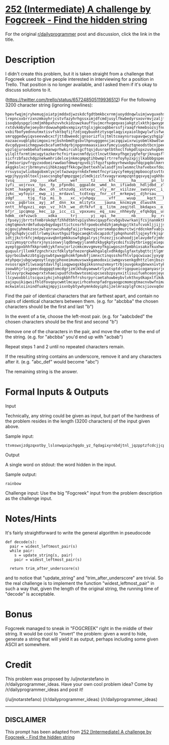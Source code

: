 # [252 (Intermediate) A challenge by Fogcreek - Find the hidden string](https://www.reddit.com/r/dailyprogrammer/comments/442mec/20160203_challenge_252_intermediate_a_challenge/)

For the original [r/dailyprogrammer](https://www.reddit.com/r/dailyprogrammer/) post and discussion, click the link in the title.

# Description
I didn't create this problem, but it is taken straight from a challenge that Fogcreek used to give people interested in interviewing for a position in Trello. That position is no longer available, and I asked them if it's okay to discuss solutions to it.

(https://twitter.com/trello/status/657248505119936512)
For the following 3200 character string (ignoring newlines):


```
hpevfwqjmjryhemuqjoiatpjmddxdjwzskdcfgdtbmkbcxrnmjuoyddnqwluimjwvguxehszxzvbmufq
lrepncxxbrrzxnzmkoyhrjcstvfazyhrhgssximjdfcmdjusylfkwbedyrsxovrmvjzaljfjmywpfnjg
isoqbdyspgzlcmdjmhbpxhzvvhckidzuwzkauffsujmcrhvgeqvasjakgtzlxkthjqwxypmsovjbfshr
rxtdvkmbyhejoeydnrdowuwhgmbvxmpixyttglsjgmcoqbberssfjraaqfrkmebsozsjfnubhktbbai_
vxbifbofyednnutmxtisvfsktbqfijfzdjoqybuohtztysqelaqyixyaiolbgwylwfisfwubivuoablx
smrqggedwyiqvseevwbcxcfjttdbweedcjgnsorizflsjtmltcoaynsrsupavqwcyzhgiplwkohlhrai
nazaacvuqblpbzimgoxirejbshnbmdtgsbvlhpnugggencjaczqqiwixrwiyobmlkbwdlwcioqmjhoac
dvcqdypxeichmgywocbcafumthdqrbjnpgnnmaasxiaxxfymcyiuqduztqneodstbcnjpeebgxgosoyd
vpzlqjuroebbehafsemanwprhwkircuhlgcftqsjdusrqetbthxclfokpdlspxzuvhxpbeqqbfpqffsg
yilqltfxrmtimcugytazkerhcfnirtavcnmfdyictlncwttkmxyfhgejygfefqrjknuqsfldmjmwjdfq
sicfrzbfazchdgznekwmhridelcejnkmcgmpgtihbwmplrtrrefoyhyzxpjjlkabbbgspeokzhpjxsvp
fjmdsoripvfrgyzxodoeirwwdaofdmwqrqyvdijlfqyzfspdoyrhewxbpufdqcpqdolkmrnvedixzpfd
akggkslxcrjbrmnynviihbkzaqqffkkcgwjbettexhlwlasdfjnslwsmnclhafvebxxfdozsjtdvobik
rrsuysujwliobagobxmlyxjeltwzwxpyrnkdxfemotfncyriaycyfemygjmpboocgtsvttqntegvleyn
wgpjhyyysbltoxljsascsngbgfqmpzgpejzlmdkjzzlfxvagyrasmpzqntgqsvyqjugkhbrbkiqewlyf
tvsq_______znp_____xkwt______wef______tz______kfc_______ha_______pn__lmg__iakrbt
iyfi__uojrxvx__tps__fp__pfpndbi__ggpalde__wmd__kn__ifiadob__hdljdbd__zl__whlwilt
bcmt__haagmjg__dwx__oh__utnzudq__xstxxyc__vly__mr__viilzav__swosyvc__i__hnaqxyev
jykc__wyfoyir__ewp__ij__mrdavxl__tcdtxqy__fnr__cf__mrkepwj__djhrsau____lhefqxgmu
zdgf______tjg__fip__mi__b____xc__vjvhpqy______vff_____wuup_____kqct___htiggvvpet
yvco__pqbrlox__ayj__af__dnn__kx__mlitytx____jauna__kncmiym__dlwushk____gjptzccgc
nntt__hfqyxzi__eqn__vz__hlh__we__dtfkfvf__g__litm__zeqjtdl__bkdapxs__o__oxeouwer
bfjr__ipcqmop__kec__ip__icc__ci__vpxxueu__eq__sau__nhheydy__efqkdgq__us__pzlndhk
hdmk__cmfvzwcb_____xdka______trj______yj__xpi__he_______nb_______by__rrn__tvxvig
jfpseyjjbrrtsfnmbrokdqtfzhhdtbhtvpiyshmvcqaypfxcvbgvbvwrkanjfcsjnanmktkwimnvynuk
cmgtqmovkrdmfuduqvbqydagsttictcnsrhfrpoebcehdzhjamykqpjtktufcvokljjijjsrivyhxtgw
ojgoujyhmekzsoczwlqnruwcuhudgfaijzrkewzgjvorsmabpcdmurctwjrddcnkmfvabjwlbqssihdy
bgfqchqdvjcsdllrlwmyikuvthguzfbgocaeqktvbcapzdcfjphqnhundtljqjeyfrkjspfvghqddxwx
idtjjkctrkfcjmdpqyvavqbntpmkkuswfgbgalrysjfnzezjjscahoodjjelavydefzjmhsqfufsexlv
vzziymsyqrcvhsrxjnysioswvjlqdbnwgyjlanmhzkbygkptycdoifsibytbrixggjeiepaybzxhvfsy
ayeptgpxbhhfkkpromhjykfxnujorlzcmkcmvvgmveyfkgiwgosznfpmbhixsakxfkuxhwcgularehpa
guquulrjllxmkfzgnchrxzcfdklytpfnezergkwkhgalqlvdhkdgulgfaxtybqttcjtlgmfwaymaxlwa
spyrboibwkzzbtgigyswbtpwxgphcmkfpmvbfjimnxctinqssshofhlvlpqcwiuacjyxyqmvaibezofv
atyhpqvjubgcwqeoytloypjphoxeimumuvswxkgamodoxiciwmgxvsenkgdhttzlenjbszrksopicjcj
nvsosrapkfilwsaoptdavlfglioqpwoqskbgikksnnuzvmxyrtrbjouvgokxgbnwxnivtykvhjkaydsk
zoowbhjrlojgeecdoggqqtomcdgrjzmlkhubyaewwtrlyutsptdrrigopueicoganyasrjeaiivzairu
lklovyrpckwpowprxtvhaeivpudfchxbwvtosmivpcsesbzpsynxitlisuifuehceonjeydljzuzpsgj
llcywoxbblitscquxiykcjxhsgkbhfhfrshsrpyrcaetahuwbeybvlvkthxydkapxlfikdwudjkmjjsa
zajxpuikiqwsifhldfovqoycwmtlmcaycirhcehxnpfadrgyaogpcmomcgtmacnvbwfnimaqqvxijcbp
mckwimloiinindfuakqjmpyjisxnbybtywhymnkdoyiphijzelmrazplgfcmcsjiovxqdxmuqulzklgx
```
Find the pair of identical characters that are farthest apart, and contain no pairs of identical characters between them. (e.g. for "abcbba" the chosen characters should be the first and last "b")

In the event of a tie, choose the left-most pair. (e.g. for "aabcbded" the chosen characters should be the first and second "b")

Remove one of the characters in the pair, and move the other to the end of the string. (e.g. for "abcbba" you'd end up with "acbab")

Repeat steps 1 and 2 until no repeated characters remain.

If the resulting string contains an underscore, remove it and any characters after it. (e.g. "abc_def" would become "abc")

The remaining string is the answer.

# Formal Inputs & Outputs
Input

Technically, any string could be given as input, but part of the hardness of the problem resides in the length (3200 characters) of the input given above.

Sample input:


```
ttvmswxjzdgzqxotby_lslonwqaipchgqdo_yz_fqdagixyrobdjtnl_jqzpptzfcdcjjcpjjnnvopmh
```
Output

A single word on stdout: the word hidden in the input.

Sample output:


```
rainbow
```
Challenge input: Use the big "Fogcreek" input from the problem description as the challenge input.

# Notes/Hints
It's fairly straightforward to write the general algorithm in pseudocode


```
def decode(s):
  pair = widest_leftmost_pair(s)
  while pair:
    s = update_string(s, pair)
    pair = widest_leftmost_pair(s)

  return trim_after_underscore(s)
```
and to notice that "update_string" and "trim_after_underscore" are trivial. So the real challenge is to implement the function "widest_leftmost_pair" in such a way that, given the length of the original string, the running time of "decode" is acceptable.

# Bonus
Fogcreek managed to sneak in "FOGCREEK" right in the middle of their string. It would be cool to "invert" the problem: given a word to hide, generate a string that will yield it as output, perhaps including some given ASCII art somewhere.

# Credit
This problem was proposed by /u/jnotarstefano in /r/dailyprogrammer_ideas. Have your own cool problem idea? Come by /r/dailyprogrammer_ideas and post it!

(/u/jnotarstefano)
(/r/dailyprogrammer_ideas)
(/r/dailyprogrammer_ideas)

----
## **DISCLAIMER**
This prompt has been adapted from [252 [Intermediate] A challenge by Fogcreek - Find the hidden string](https://www.reddit.com/r/dailyprogrammer/comments/442mec/20160203_challenge_252_intermediate_a_challenge/
)
